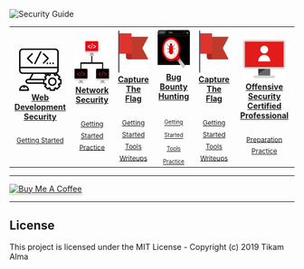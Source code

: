 
![Security Guide](https://github.com/Tikam02/Security-Guide/blob/master/img/cover.png)






<center>
<table>
 <tr>
<td align="center"><a href="./WebDev-Sec"><img src="img/icons/coding.png" width="75px;" height="75px;" alt="WebDev Sec"/><br/><b>Web Development Security</b></a><br /><sub><a href="./WebDev-Sec/readme.md"> </a></sub><br><sub><a href="./WebDev-Sec/getting-started.md">Getting Started</a></sub></td>
   <td align="center"><a href="./Network-Security"><img src="img/icons/networking.png" width="75px;" height="75px;" alt="Net Sec"/><br/><b>Network Security</b></a><br /><sub><a href="./Network-Security/readme.md"> </a></sub><br><sub><a href="./Network-Security/getting-started.md">Getting Started</a></sub><br><sub><a href="./Network-Security/practice.md">Practice</a></sub></td>
   

   <td align="center"><a href="./CTF"><img src="img/icons/flag.png" width="75px;" height="75px;" alt="CTF"/><br/><b>Capture The Flag</b></a><br /><sub><a href="./CTF/readme.md"> </a></sub><br><sub><a href="./CTF/getting-started.md">Getting Started</a></sub><br><sub><a href="./CTF/tools.md">Tools</a></sub><br><sub><a href="./CTF/writeups/readme.md">Writeups</a></sub></td>


   <td align="center"><a href="./Bug-Bounty"><img src="img/icons/bugs.png" width="75px;" height="75px;" alt="Bug Bounty"/><br/><b>Bug Bounty Hunting</b></a><br/><sub><a href="./Bug-Bounty/readme.md"></a><br><sub><a href="./Bug-Bounty/getting-started.md">Getting Started</a></sub><br><sub><a href="./Bug-Bounty/tools.md">Tools</a></sub><br><sub><a href="./Bug-Bounty/practice.md">Practice</a></sub></td>
   
   
   
   
  
  <td align="center"><a href="./CTF"><img src="img/icons/flag.png" width="75px;" height="75px;" alt="CTF"/><br/><b>Capture The Flag</b></a><br /><sub><a href="./CTF/readme.md"> </a></sub><br><sub><a href="./CTF/getting-started.md">Getting Started</a></sub><br><sub><a href="./CTF/tools.md">Tools</a></sub><br><sub><a href="./CTF/writeups/readme.md">Writeups</a></sub></td>
  
  <td align="center" ><a href="./OSCP"><img src="img/icons/homework.png"  width="75px;" height="75px;" alt="OSCP"/><br/><b>Offensive Security Certified Professional</b></a><br /><sub><a href="./OSCP/readme.md"> </a></sub><br><sub><a href="./OSCP/preparation.md">Preparation</a></sub><br><sub><a href="./OSCP/practice.md">Practice</a></sub></td>
    
    


  </tr>




   
   
 </table>
</center>



********************************************
<a href="https://www.buymeacoffee.com/95jwDkC" target="_blank"><img src="https://www.buymeacoffee.com/assets/img/custom_images/orange_img.png" alt="Buy Me A Coffee" style="height: 41px !important;width: 174px !important;box-shadow: 0px 3px 2px 0px rgba(190, 190, 190, 0.5) !important;-webkit-box-shadow: 0px 3px 2px 0px rgba(190, 190, 190, 0.5) !important;" ></a>
*********************************************
## License

This project is licensed under the MIT License - Copyright (c) 2019 Tikam Alma

